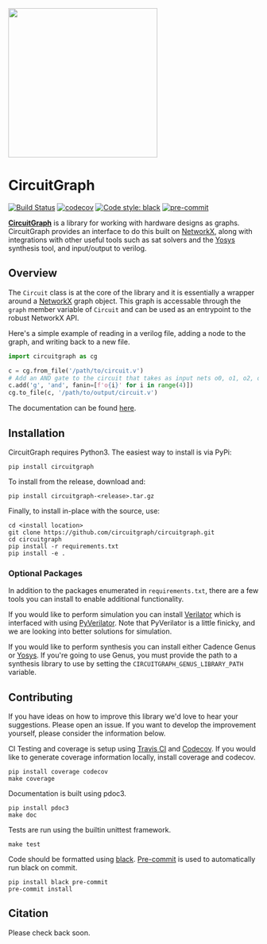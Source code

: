 <img src="https://raw.githubusercontent.com/circuitgraph/circuitgraph/master/docs/circuitgraph.png" width="300">

# CircuitGraph

[![Build Status](https://travis-ci.com/circuitgraph/circuitgraph.svg?branch=master)](https://travis-ci.com/circuitgraph/circuitgraph)
[![codecov](https://codecov.io/gh/circuitgraph/circuitgraph/branch/master/graph/badge.svg)](https://codecov.io/gh/circuitgraph/circuitgraph)
[![Code style: black](https://img.shields.io/badge/code%20style-black-000000.svg)](https://github.com/psf/black)
[![pre-commit](https://img.shields.io/badge/pre--commit-enabled-brightgreen?logo=pre-commit&logoColor=white)](https://github.com/pre-commit/pre-commit)

[**CircuitGraph**](https://circuitgraph.github.io/circuitgraph/) is a library for working with hardware designs as graphs. CircuitGraph provides an interface to do this built on [NetworkX](https://networkx.github.io), along with integrations with other useful tools such as sat solvers and the [Yosys](http://www.clifford.at/yosys/) synthesis tool, and input/output to verilog.

## Overview

The `Circuit` class is at the core of the library and it is essentially a wrapper around a [NetworkX](https://networkx.github.io) graph object. This graph is accessable through the `graph` member variable of `Circuit` and can be used as an entrypoint to the robust NetworkX API.

Here's a simple example of reading in a verilog file, adding a node to the graph, and writing back to a new file.

```python
import circuitgraph as cg

c = cg.from_file('/path/to/circuit.v')
# Add an AND gate to the circuit that takes as input nets o0, o1, o2, o3
c.add('g', 'and', fanin=[f'o{i}' for i in range(4)])
cg.to_file(c, '/path/to/output/circuit.v')
```

The documentation can be found [here](https://circuitgraph.github.io/circuitgraph/).

## Installation

CircuitGraph requires Python3. 
The easiest way to install is via PyPi:
```shell
pip install circuitgraph
```
To install from the release, download and:
```shell
pip install circuitgraph-<release>.tar.gz
```

Finally, to install in-place with the source, use:
```shell
cd <install location>
git clone https://github.com/circuitgraph/circuitgraph.git
cd circuitgraph
pip install -r requirements.txt
pip install -e .
```
### Optional Packages

In addition to the packages enumerated in `requirements.txt`, there are a few tools you can install to enable additional functionality.

If you would like to perform simulation you can install [Verilator](https://www.veripool.org/wiki/verilator) which is interfaced with using [PyVerilator](https://github.com/maltanar/pyverilator). Note that PyVerilator is a little finicky, and we are looking into better solutions for simulation.

If you would like to perform synthesis you can install either Cadence Genus or [Yosys](http://www.clifford.at/yosys/). If you're going to use Genus, you must provide the path to a synthesis library to use by setting the `CIRCUITGRAPH_GENUS_LIBRARY_PATH` variable. 


## Contributing

If you have ideas on how to improve this library we'd love to hear your suggestions. Please open an issue. 
If you want to develop the improvement yourself, please consider the information below.

CI Testing and coverage is setup using [Travis CI](https://travis-ci.org/) and [Codecov](https://codecov.io). 
 If you would like to generate coverage information locally, install coverage and codecov.
```shell
pip install coverage codecov 
make coverage
```

Documentation is built using pdoc3.
```shell
pip install pdoc3
make doc
```

Tests are run using the builtin unittest framework.
```shell
make test
```

Code should be formatted using [black](https://black.readthedocs.io/en/stable/). 
[Pre-commit](https://pre-commit.com) is used to automatically run black on commit. 
```shell
pip install black pre-commit
pre-commit install
```

## Citation

Please check back soon.
